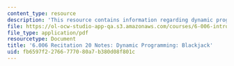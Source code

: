 ```yaml
---
content_type: resource
description: 'This resource contains information regarding dynamic programming: blackjack.'
file: https://ol-ocw-studio-app-qa.s3.amazonaws.com/courses/6-006-introduction-to-algorithms-fall-2011/fb6597f22766777080a7b380d08f801c_MIT6_006F11_rec20.pdf
file_type: application/pdf
resourcetype: Document
title: '6.006 Recitation 20 Notes: Dynamic Programming: Blackjack'
uid: fb6597f2-2766-7770-80a7-b380d08f801c
---
```


